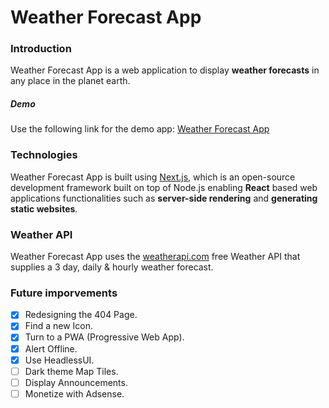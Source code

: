 # Weather Forecast App

### Introduction

Weather Forecast App is a web application to display **weather forecasts** in any place in the planet earth.

##### Demo

Use the following link for the demo app: [Weather Forecast App](https://weather-forecast-app-fouad-hanani.vercel.app/)

### Technologies

Weather Forecast App is built using [Next.js](https://nextjs.org/), which is an open-source development framework built on top of Node.js enabling **React** based web applications functionalities such as **server-side rendering** and **generating static websites**.

### Weather API

Weather Forecast App uses the [weatherapi.com](https://weatherapi.com/) free Weather API that supplies a 3 day, daily & hourly weather forecast.

### Future imporvements

- [x] Redesigning the 404 Page.
- [x] Find a new Icon.
- [x] Turn to a PWA (Progressive Web App).
- [x] Alert Offline.
- [x] Use HeadlessUI.
- [ ] Dark theme Map Tiles.
- [ ] Display Announcements.
- [ ] Monetize with Adsense.
